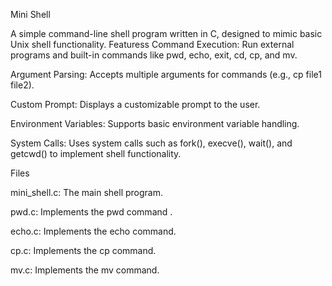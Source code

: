 Mini Shell

A simple command-line shell program written in C, designed to mimic basic Unix shell functionality.
Featuress
Command Execution: Run external programs and built-in commands like pwd, echo, exit, cd, cp, and mv.

Argument Parsing: Accepts multiple arguments for commands (e.g., cp file1 file2).

Custom Prompt: Displays a customizable prompt to the user.

Environment Variables: Supports basic environment variable handling.

System Calls: Uses system calls such as fork(), execve(), wait(), and getcwd() to implement shell functionality.

Files


mini_shell.c: The main shell program.

pwd.c: Implements the pwd command .

echo.c: Implements the echo command.

cp.c: Implements the cp command.

mv.c: Implements the mv command.
